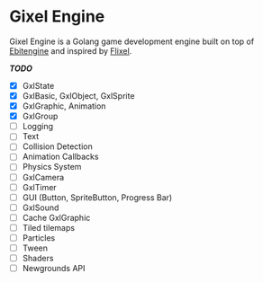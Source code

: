 # Gixel Engine

Gixel Engine is a Golang game development engine built on top of [Ebitengine](https://github.com/hajimehoshi/ebiten) and inspired by [Flixel](https://github.com/HaxeFlixel/flixel).

**_TODO_**

- [X] GxlState
- [X] GxlBasic, GxlObject, GxlSprite
- [X] GxlGraphic, Animation
- [X] GxlGroup
- [ ] Logging
- [ ] Text
- [ ] Collision Detection
- [ ] Animation Callbacks
- [ ] Physics System
- [ ] GxlCamera
- [ ] GxlTimer
- [ ] GUI (Button, SpriteButton, Progress Bar)
- [ ] GxlSound
- [ ] Cache GxlGraphic
- [ ] Tiled tilemaps
- [ ] Particles
- [ ] Tween
- [ ] Shaders
- [ ] Newgrounds API
